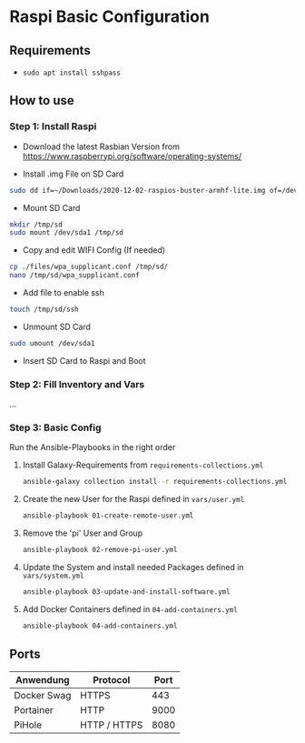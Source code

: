 # Raspi Basic Configuration

## Requirements

- `sudo apt install sshpass`

## How to use

### Step 1: Install Raspi

- Download the latest Rasbian Version from <https://www.raspberrypi.org/software/operating-systems/>

- Install .img File on SD Card

```bash
sudo dd if=~/Downloads/2020-12-02-raspios-buster-armhf-lite.img of=/dev/sda status=progress
```

- Mount SD Card

```bash
mkdir /tmp/sd
sudo mount /dev/sda1 /tmp/sd
```

- Copy and edit WIFI Config (If needed)

```bash
cp ./files/wpa_supplicant.conf /tmp/sd/
nano /tmp/sd/wpa_supplicant.conf
```

- Add file to enable ssh

```bash
touch /tmp/sd/ssh
```

- Unmount SD Card

```bash
sudo umount /dev/sda1
```

- Insert SD Card to Raspi and Boot

### Step 2: Fill Inventory and  Vars

...

### Step 3: Basic Config

Run the Ansible-Playbooks in the right order

1. Install Galaxy-Requirements from `requirements-collections.yml`

    ```bash
    ansible-galaxy collection install -r requirements-collections.yml
    ```

2. Create the new User for the Raspi defined in `vars/user.yml`

    ```bash
    ansible-playbook 01-create-remote-user.yml
    ```

3. Remove the 'pi' User and Group

    ```bash
    ansible-playbook 02-remove-pi-user.yml
    ```

4. Update the System and install needed Packages defined in `vars/system.yml`

    ```bash
    ansible-playbook 03-update-and-install-software.yml
    ```

5. Add Docker Containers defined in `04-add-containers.yml`

    ```bash
    ansible-playbook 04-add-containers.yml
    ```

## Ports

| Anwendung     | Protocol      | Port  |
|---------------|---------------|-------|
| Docker Swag   | HTTPS         | 443   |
| Portainer     | HTTP          | 9000  |
| PiHole        | HTTP / HTTPS  | 8080  |
